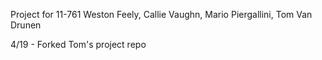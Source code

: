 Project for 11-761
Weston Feely, Callie Vaughn, Mario Piergallini, Tom Van Drunen

4/19 - Forked Tom's project repo
